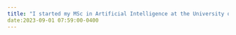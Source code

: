```yaml
---
title: "I started my MSc in Artificial Intelligence at the University of Amsterdam"
date:2023-09-01 07:59:00-0400
---
```

